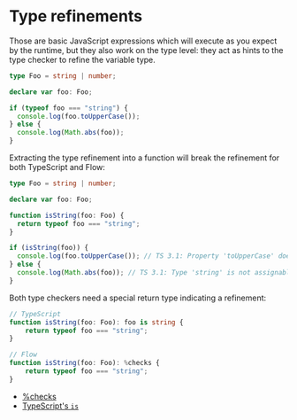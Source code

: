 # Type refinements

Those are basic JavaScript expressions which will execute as you expect by the runtime, but they also work on the type level: they act as hints to the type checker to refine the variable type.

```typescript
type Foo = string | number;

declare var foo: Foo;

if (typeof foo === "string") {
  console.log(foo.toUpperCase());
} else {
  console.log(Math.abs(foo));
}
```

Extracting the type refinement into a function will break the refinement for both TypeScript and Flow:

```typescript
type Foo = string | number;

declare var foo: Foo;

function isString(foo: Foo) {
  return typeof foo === "string";
}

if (isString(foo)) {
  console.log(foo.toUpperCase()); // TS 3.1: Property 'toUpperCase' does not exist on type 'number'.
} else {
  console.log(Math.abs(foo)); // TS 3.1: Type 'string' is not assignable to type 'number'.
}
```

Both type checkers need a special return type indicating a refinement:

```typescript
// TypeScript
function isString(foo: Foo): foo is string {
    return typeof foo === "string";
}
```

```javascript
// Flow
function isString(foo: Foo): %checks {
    return typeof foo === "string";
}
```

- [%checks](https://github.com/facebook/flow/issues/4723)
- [TypeScript's `is`](https://www.typescriptlang.org/docs/handbook/advanced-types.html#typeof-type-guards)
